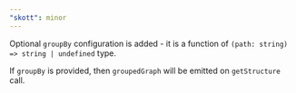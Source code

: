 ```yaml
---
"skott": minor
---
```


Optional `groupBy` configuration is added - it is a function of `(path: string) => string | undefined` type.

If `groupBy` is provided, then `groupedGraph` will be emitted on `getStructure` call.
